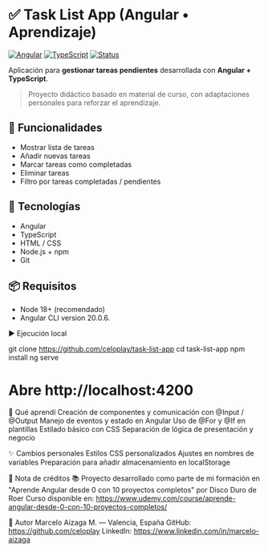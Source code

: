 # ✅ Task List App (Angular • Aprendizaje)

[![Angular](https://img.shields.io/badge/Angular-Framework-red)]()
[![TypeScript](https://img.shields.io/badge/TypeScript-Language-blue)]()
[![Status](https://img.shields.io/badge/Status-Active-brightgreen)]()

Aplicación para **gestionar tareas pendientes** desarrollada con **Angular + TypeScript**.  
> Proyecto didáctico basado en material de curso, con adaptaciones personales para reforzar el aprendizaje.


## 🚀 Funcionalidades
- Mostrar lista de tareas
- Añadir nuevas tareas
- Marcar tareas como completadas
- Eliminar tareas
- Filtro por tareas completadas / pendientes


## 🧰 Tecnologías
- Angular
- TypeScript
- HTML / CSS
- Node.js + npm
- Git

## 📦 Requisitos
- Node 18+ (recomendado)
- Angular CLI version 20.0.6.
  
▶️ Ejecución local

git clone https://github.com/celoplay/task-list-app
cd task-list-app
npm install
ng serve
# Abre http://localhost:4200

🧠 Qué aprendí
Creación de componentes y comunicación con @Input / @Output
Manejo de eventos y estado en Angular
Uso de @For y @If en plantillas
Estilado básico con CSS
Separación de lógica de presentación y negocio

✨ Cambios personales
Estilos CSS personalizados
Ajustes en nombres de variables
Preparación para añadir almacenamiento en localStorage

📝 Nota de créditos
📚 Proyecto desarrollado como parte de mi formación en "Aprende Angular desde 0 con 10 proyectos completos" por Disco Duro de Roer
Curso disponible en: https://www.udemy.com/course/aprende-angular-desde-0-con-10-proyectos-completos/

👤 Autor
Marcelo Aizaga M. — Valencia, España
GitHub: https://github.com/celoplay
LinkedIn: https://www.linkedin.com/in/marcelo-aizaga
